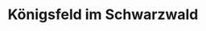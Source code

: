 ---
title: Königsfeld im Schwarzwald
url: /koenigsfeld-im-schwarzwald/
latitude: 48.139
longitude: 8.421
---